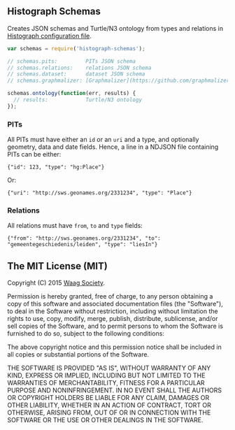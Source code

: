 ## Histograph Schemas

Creates JSON schemas and Turtle/N3 ontology from types and relations in [Histograph configuration file](https://github.com/histograph/config/histograph.default.yml).

```js
var schemas = require('histograph-schemas');

// schemas.pits:         PITs JSON schema
// schemas.relations:    relations JSON schema
// schemas.dataset:      dataset JSON schema
// schemas.graphmalizer: [Graphmalizer](https://github.com/graphmalizer/graphmalizer-core) configuration

schemas.ontology(function(err, results) {
  // results:            Turtle/N3 ontology
});
```

### PITs

All PITs must have either an `id` or an `uri` and a type, and optionally geometry, data and date fields. Hence, a line in a NDJSON file containing PITs can be either:

    {"id": 123, "type": "hg:Place"}

Or:

    {"uri": "http://sws.geonames.org/2331234", "type": "Place"}

### Relations

All relations must have `from`, `to` and `type` fields:

    {"from": "http://sws.geonames.org/2331234", "to": "gemeentegeschiedenis/leiden", "type": "liesIn"}

## The MIT License (MIT)

Copyright (C) 2015 [Waag Society](http://waag.org).

Permission is hereby granted, free of charge, to any person obtaining a copy
of this software and associated documentation files (the "Software"), to deal
in the Software without restriction, including without limitation the rights
to use, copy, modify, merge, publish, distribute, sublicense, and/or sell
copies of the Software, and to permit persons to whom the Software is
furnished to do so, subject to the following conditions:

The above copyright notice and this permission notice shall be included in
all copies or substantial portions of the Software.

THE SOFTWARE IS PROVIDED "AS IS", WITHOUT WARRANTY OF ANY KIND, EXPRESS OR
IMPLIED, INCLUDING BUT NOT LIMITED TO THE WARRANTIES OF MERCHANTABILITY,
FITNESS FOR A PARTICULAR PURPOSE AND NONINFRINGEMENT. IN NO EVENT SHALL THE
AUTHORS OR COPYRIGHT HOLDERS BE LIABLE FOR ANY CLAIM, DAMAGES OR OTHER
LIABILITY, WHETHER IN AN ACTION OF CONTRACT, TORT OR OTHERWISE, ARISING FROM,
OUT OF OR IN CONNECTION WITH THE SOFTWARE OR THE USE OR OTHER DEALINGS IN
THE SOFTWARE.
